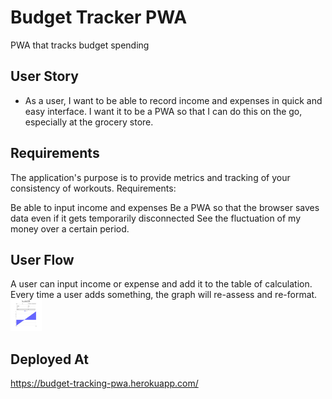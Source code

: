 # Budget Tracker PWA
PWA that tracks budget spending

## User Story

* As a user, I want to be able to record income and expenses in quick and easy interface. I want it to be a PWA so that I can do this on the go, especially at the grocery store.


## Requirements

The application's purpose is to provide metrics and tracking of your consistency of workouts.
Requirements:

   Be able to input income and expenses
   Be a PWA so that the browser saves data even if it gets temporarily disconnected
   See the fluctuation of my money over a certain period.

## User Flow

A user can input income or expense and add it to the table of calculation. Every time a user adds something, the graph will re-assess and re-format.
  <img src="public/assets/Screen Shot 2020-12-03 at 4.20.27 PM.png" style=" width:50px ; height:50px " />


## Deployed At

https://budget-tracking-pwa.herokuapp.com/
